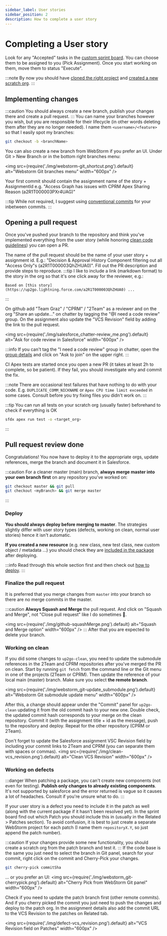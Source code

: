 ```yaml
---
sidebar_label: User stories
sidebar_position: 2
description: How to complete a user story
---
```


# Completing a User story

Look for any "Accepted" tasks in the [custom sprint board](https://up2go.lightning.force.com/lightning/n/SprintBoard). You can choose them to be assigned to you (Pick Assignment). Once you start working on them, move them to status "Execute".

:::note
By now you should have [cloned the right project](/contributing-code/common#clone-and-prepare-a-repository) and [created a new scratch org](/contributing-code/common#creating-a-scratch-org).
:::

## Implementing changes

:::caution
You should always create a new branch, publish your changes there and create a pull request.
:::
You can name your branches however you wish, but you are responsible for their lifecycle (in other words deleting them after they are no longer needed). I name them `<username>/<feature>` so that I easily spot my branches:

```bash
git checkout -b <branchName>
```

You can also create a new branch from WebStorm if you prefer an UI. Under Git > New Branch or in the bottom right branches menu:

<img
src={require('./img/webstorm-git_shortcut.png').default}
alt="Webstorm Git branches menu"
width="600px"
/>

Your first commit should contain the assignment name of the story + AssignmentId e.g.
"Access Graph has issues with CPRM Apex Sharing Reason (a2R1T000003PXr4UAG)"

:::tip
While not required, I suggest using [conventional commits](https://www.conventionalcommits.org/en/v1.0.0/#summary) for your inbetween commits.
:::

## Opening a pull request

Once you've pushed your branch to the repository and think you've implemented everything from the user story (while honoring [clean code guidelines](https://sites.google.com/up2go.com/up2go-devson-boarding/software-engineering-practices/clean-code-guidelines)) you can open a PR.

The name of the pull request should be the name of your user story + assignment id. E.g.: "Decision & Approval History Component filtering out all "Access Only"s (a2R1T000003QhZHUA0)". Fill out the PR description and provide steps to reproduce.
:::tip
I like to include a link (markdown format) to the story in the org so that it's one click away for the reviewer, e.g.:

```
Based on [this story](https://up2go.lightning.force.com/a2R1T000003QhZHUA0) ...
```

:::

On github add "Team Graz" / "CPRM" / "2Team" as a reviewer and on the org "Share an update..." on chatter by tagging the "@I need a code review" group. On the assignment also update the "VCS Revision" field by adding the link to the pull request.

<img
src={require('./img/salesforce_chatter-review_me.png').default}
alt="Ask for code review in Salesforce"
width="600px"
/>

:::info
If you can't tag the "I need a code review" group in chatter, open the [group details](https://up2go.lightning.force.com/0F9500000004ZtcCAE) and click on "Ask to join" on the upper right.
:::

CI Apex tests are started once you open a new PR (it takes at least 2h to complete, so be patient). If they fail, you should investigate why and commit the fix.

:::note
There are occasional test failures that have nothing to do with your code.
E.g. `DUPLICATE_COMM_NICKNAME` or `Apex CPU time limit exceeded` in some cases. Consult before you try fixing files you didn't work on.
:::

:::tip
You can run all tests on your scratch org (usually faster) beforehand to check if everything is OK

```bash
sfdx apex run test -o <target_org>
```

:::

## Pull request review done

Congratulations! You now have to deploy it to the appropriate orgs, update references, merge the branch and document it in Salesforce.

:::caution
For a cleaner master (main) branch, **always merge master into your own branch first** on any repository you've worked on:

```bash
git checkout master && git pull
git checkout <myBranch> && git merge master
```

:::

### Deploy

**You should always deploy before merging to master**. The strategies slightly differ with user story types (defects, working on clean, normal user stories) hence it isn't automatic.

**If you created a new resource** (e.g. new class, new test class, new custom object / metadata ...) you should check they are [included in the package](/contributing-code/common#new-components-for-the-package) after deploying.

:::info
Read through this whole section first and then check out [how to deploy](/contributing-code/common#deploying-to-an-org).
:::

### Finalize the pull request

It is preferred that you merge changes from `master` into your branch so there are no merge commits in the master.

:::caution
**Always Squash and Merge** the pull request. And click on "Squash and Merge", not "Close pull request" like I do sometimes 🙈.

<img
src={require('./img/github-squashMerge.png').default}
alt="Squash and Merge option"
width="600px"
/>
:::
After that you are expected to delete your branch.

### Working on clean

If you did some changes to `up2go-clean`, you need to update the submodule references in the 2Team and CPRM repositories after you've merged the PR on clean. Start by running `git fetch` from the command line or the Git menu in one of the projects (2Team or CPRM). Then update the reference of your local main (master) branch. Make sure you select **the remote branch**.

<img
src={require('./img/webstorm_git-update_submodule.png').default}
alt="Webstorm Git submodule update menu"
width="600px"
/>

After this, a change should appear under the "Commit" panel for `up2go-clean` updating it from the old commit hash to your new one. Double check, the updated commit hash corresponds to your merge on the clean repository. Commit it (with the assignment title + id as the message), push to the repository and deploy. Repeat for the other repository (CPRM or 2Team).

Don't forget to update the Salesforce assignment VSC Revision field by including your commit links to 2Team and CPRM (you can separate them with spaces or commas).
<img
src={require('./img/clean-vcs_revision.png').default}
alt="Clean VCS Revision"
width="600px"
/>

### Working on defects

:::danger
When patching a package, you can't create new components (not even for testing). **Publish only changes to already existing components**. It's not supported by salesforce and the error returned is vague so it causes a lot of headaches. Consult if you're unsure what to do.
:::

If your user story is a defect you need to include it in the patch as well (along with the current package if it hasn't been resolved yet). In the sprint board find out which Patch you should include this in (usually in the Related > Patches section). To avoid confusion, it is best to just create a separate WebStorm project for each patch (I name them `repositoryX.Y`, so just append the patch number).

:::caution
If your changes provide some new functionality, you should create a scratch org from the patch branch and test it.
:::
If the code base is the same you just need to select the branch in Git panel, search for your commit, right click on the commit and Cherry-Pick your changes.

```bash
git cherry-pick commitSha
```

... or you prefer an UI:
<img
src={require('./img/webstorm_git-cherrypick.png').default}
alt="Cherry Pick from WebStorm Git panel"
width="600px"
/>

Check if you need to update the patch branch first (other remote commits). And if you cherry picked the commit you just need to push the changes and deploy to the patch org. In the assignment details also add the commit URL to the VCS Revision to the patches on Related tab.

<img
src={require('./img/defect-vcs_revision.png').default}
alt="VCS Revision field on Patches"
width="600px"
/>
